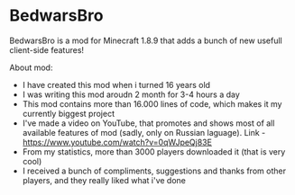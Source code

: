 # BedwarsBro
BedwarsBro is a mod for Minecraft 1.8.9 that adds a bunch of new usefull client-side features!

About mod:
- I have created this mod when i turned 16 years old
- I was writing this mod aroudn 2 month for 3-4 hours a day
- This mod contains more than 16.000 lines of code, which makes it my currently biggest project
- I've made a video on YouTube, that promotes and shows most of all available features of mod (sadly, only on Russian laguage). Link - https://www.youtube.com/watch?v=0qWJpeQj83E
- From my statistics, more than 3000 players downloaded it (that is very cool)
- I received a bunch of compliments, suggestions and thanks from other players, and they really liked what i've done
